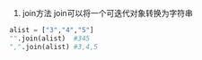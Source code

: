 1. join方法
join可以将一个可迭代对象转换为字符串
```python
alist = ["3","4","5"]
"".join(alist)  #345
",".join(alist) #3,4,5
```